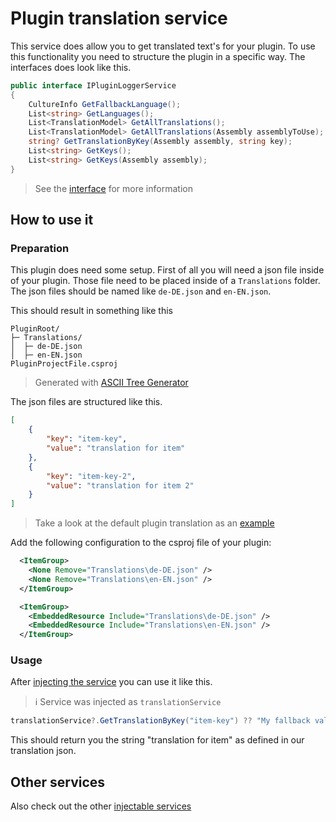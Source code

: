 # Plugin translation service

This service does allow you to get translated text's for your plugin. To use this functionality you need to structure the plugin in a specific way. The interfaces does look like this.

```csharp
public interface IPluginLoggerService
{
    CultureInfo GetFallbackLanguage();
    List<string> GetLanguages();
    List<TranslationModel> GetAllTranslations();
    List<TranslationModel> GetAllTranslations(Assembly assemblyToUse);
    string? GetTranslationByKey(Assembly assembly, string key);
    List<string> GetKeys();
    List<string> GetKeys(Assembly assembly);
}
```
>See the [interface][interface-class] for more information

## How to use it


### Preparation  

This plugin does need some setup. First of all you will need a json file inside of your plugin. Those file need to be placed inside of a `Translations` folder. The json files should be named like `de-DE.json` and `en-EN.json`.

This should result in something like this

```
PluginRoot/
├─ Translations/
│  ├─ de-DE.json
│  ├─ en-EN.json
PluginProjectFile.csproj
```
> Generated with [ASCII Tree Generator][ascii-tree-generator]

The json files are structured like this.

```json
[
    {
        "key": "item-key",
        "value": "translation for item"
    },
    {
        "key": "item-key-2",
        "value": "translation for item 2"
    }
]
```
>Take a look at the default plugin translation as an [example][json-example]

Add the following configuration to the csproj file of your plugin:

```xml
  <ItemGroup>
    <None Remove="Translations\de-DE.json" />
    <None Remove="Translations\en-EN.json" />
  </ItemGroup>

  <ItemGroup>
    <EmbeddedResource Include="Translations\de-DE.json" />
    <EmbeddedResource Include="Translations\en-EN.json" />
  </ItemGroup>
```

### Usage

After [injecting the service][how-to-inject-a-service] you can use it like this.

>:information_source: Service was injected as `translationService`

```csharp
translationService?.GetTranslationByKey("item-key") ?? "My fallback value if something went wrong";
```

This should return you the string "translation for item" as defined in our translation json.


## Other services

Also check out the other [injectable services][injectabe-services]

[injectabe-services]: ./injectable-services.md
[how-to-inject-a-service]: ./injectable-services.md#how-to-inject-a-service
[interface-class]: https://github.com/XanatosX/ModularToolManager/blob/main/src/ModularToolManagerPlugin/Services/IPluginTranslationService.cs
[ascii-tree-generator]: https://ascii-tree-generator.com/
[json-example]: https://github.com/XanatosX/ModularToolManager/blob/main/src/DefaultPlugins/Translations/de-DE.json